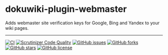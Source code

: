 dokuwiki-plugin-webmaster
=========================

Adds webmaster site verification keys for Google, Bing and Yandex to your wiki pages.

----
[![CI](https://github.com/mprins/dokuwiki-plugin-webmaster/actions/workflows/CI.yml/badge.svg)](https://github.com/mprins/dokuwiki-plugin-webmaster/actions/workflows/CI.yml)
[![Scrutinizer Code Quality](https://scrutinizer-ci.com/g/mprins/dokuwiki-plugin-webmaster/badges/quality-score.png?b=master)](https://scrutinizer-ci.com/g/mprins/dokuwiki-plugin-webmaster/?branch=master)
[![GitHub issues](https://img.shields.io/github/issues/mprins/dokuwiki-plugin-webmaster.svg)](https://github.com/mprins/dokuwiki-plugin-webmaster/issues)
[![GitHub forks](https://img.shields.io/github/forks/mprins/dokuwiki-plugin-webmaster.svg)](https://github.com/mprins/dokuwiki-plugin-webmaster/network)
[![GitHub stars](https://img.shields.io/github/stars/mprins/dokuwiki-plugin-webmaster.svg)](https://github.com/mprins/dokuwiki-plugin-webmaster/stargazers)
[![GitHub license](https://img.shields.io/badge/license-GPLv2-blue.svg)](https://raw.githubusercontent.com/mprins/dokuwiki-plugin-webmaster/master/LICENSE)
